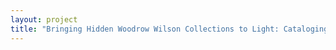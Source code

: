 ```yaml
--- 
layout: project 
title: "Bringing Hidden Woodrow Wilson Collections to Light: Cataloging Collections and Providing Online Access to Collection Descriptions" 
---
```



